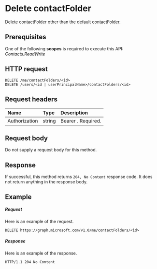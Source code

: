# Delete contactFolder

Delete contactFolder other than the default contactFolder.
## Prerequisites
One of the following **scopes** is required to execute this API: 
*Contacts.ReadWrite*
## HTTP request
<!-- { "blockType": "ignored" } -->
```http
DELETE /me/contactFolders/<id>
DELETE /users/<id | userPrincipalName>/contactFolders/<id>
```
## Request headers
| Name       | Type | Description|
|:---------------|:--------|:----------|
| Authorization  | string  | Bearer <token>. Required. |

## Request body
Do not supply a request body for this method.


## Response
If successful, this method returns `204, No Content` response code. It does not return anything in the response body.

## Example
##### Request
Here is an example of the request.
<!-- {
  "blockType": "request",
  "name": "delete_contactfolder"
}-->
```http
DELETE https://graph.microsoft.com/v1.0/me/contactFolders/<id>
```
##### Response
Here is an example of the response. 
<!-- {
  "blockType": "response",
  "truncated": true
} -->
```http
HTTP/1.1 204 No Content
```

<!-- uuid: 8fcb5dbc-d5aa-4681-8e31-b001d5168d79
2015-10-25 14:57:30 UTC -->
<!-- {
  "type": "#page.annotation",
  "description": "Delete contactFolder",
  "keywords": "",
  "section": "documentation",
  "tocPath": ""
}-->


<!-- {
  "type": "#page.annotation",
  "description": "Delete contactFolder.",
  "tocPath": "Personal contact/contact folder/Delete contact folder",
  "apiVersion": "v1.0",
  "section": "documentation",
  "canonicalURL": ""
} -->
